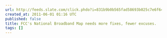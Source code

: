 ```yaml
---
url: http://feeds.slate.com/click.phdo?i=831b9b0b565fad58693b025c7e6f648c
created_at: 2011-06-01 01:16 UTC
published: false
title: FCC's National Broadband Map needs more fixes, fewer excuses.
tags: []
---
```



